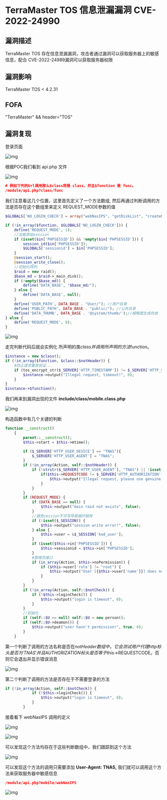 # TerraMaster TOS 信息泄漏漏洞 CVE-2022-24990

## 漏洞描述

TerraMaster TOS 存在信息泄漏漏洞，攻击者通过漏洞可以获取服务器上的敏感信息，配合 CVE-2022-24989漏洞可以获取服务器权限

## 漏洞影响

<a-checkbox checked>TerraMaster TOS < 4.2.31 </a-checkbox></br>

## FOFA

<a-checkbox checked>"TerraMaster" && header="TOS"</a-checkbox></br>

## 漏洞复现

登录页面

![img](../../../.vuepress/public/img/1647617923369-02e2a7e7-7705-4e12-a021-49ca44300125.png)

根据POC我们看到 api.php 文件

![img](../../../.vuepress/public/img/1647660069962-c0778e37-f3a7-42fd-ba87-ddedec117e1f.png)

```json
# 例如下列的Url调用那么$class将是 class，并且$function 是 func。
/module/api.php?class/func
```

我们注意看这几个位置，这里首先定义了一个方法数组, 然后再通过判断调用的方法是否存在这个数组里来定义 REQUEST_MODE参数的值

```php
$GLOBALS['NO_LOGIN_CHECK'] = array("webNasIPS", "getDiskList", "createRaid", "getInstallStat", "getIsConfigAdmin", "setAdminConfig", "isConnected");

if (!in_array($function, $GLOBALS['NO_LOGIN_CHECK'])) {
    define('REQUEST_MODE', 1);
    //加载原始session
    if (isset($in['PHPSESSID']) && !empty($in['PHPSESSID'])) {
        session_id($in['PHPSESSID']);
        $GLOBALS['sessionid'] = $in['PHPSESSID'];
    }
    @session_start();
    @session_write_close();
    //初始化阵列
    $raid = new raid();
    $base_md = $raid->_main_disk();
    if (!empty($base_md)) {
        define('DATA_BASE', "$base_md/");
    } else {
        define('DATA_BASE', null);
    }
    define('USER_PATH', DATA_BASE . "User/"); //用户目录
    define('PUBLIC_PATH', DATA_BASE . "public/"); //公共目录
    define('DATA_THUMB', DATA_BASE . '@system/thumb/');//缩略图生成存放
} else {
    define('REQUEST_MODE', 0);
}
```

![img](../../../.vuepress/public/img/1647660289906-a2062c4c-c0b6-49ba-855c-3f1f62b3d345.png)

走完判断代码后就会实例化 所声明的类$class并调用所声明的方法$function。

```php
$instance = new $class();
if (!in_array($function, $class::$notHeader)) {
    #防止请求重放验证...
    if (tos_encrypt_str($_SERVER['HTTP_TIMESTAMP']) != $_SERVER['HTTP_SIGNATURE'] || $_SERVER['REQUEST_TIME'] - $_SERVER['HTTP_TIMESTAMP'] > 300) {
        $instance->output("Illegal request, timeout!", 0);
    }
}
$instance->$function();
```

我们再来到漏洞出现的文件 **include/class/mobile.class.php**

![img](../../../.vuepress/public/img/1647660600954-6bed3197-1326-4529-ae01-27210c2056c5.png)

构造函数中有几个关键的判断

```php
function __construct()
    {
        parent::__construct();
        $this->start = $this->mtime();

        if ($_SERVER['HTTP_USER_DEVICE'] == "TNAS"){
            $_SERVER['HTTP_USER_AGENT'] = "TNAS";
        }
        if (!in_array(Action, self::$notHeader)) {
            if (!strstr($_SERVER['HTTP_USER_AGENT'], "TNAS") || !isset($_SERVER['HTTP_AUTHORIZATION'])) {
                if($this->REQUESTCODE != $_SERVER['HTTP_AUTHORIZATION'] && hash("sha256", $this->REQUESTCODE) != $_SERVER['HTTP_AUTHORIZATION']) {
                    $this->output("Illegal request, please use genuine software!", false);
                }
            }
        }
        if (REQUEST_MODE) {
            if (DATA_BASE == null) {
                $this->output("main raid not exists", false);
            }
            //避免session不可写导致循环跳转
            if (!isset($_SESSION)) {
                $this->output("session write error!", false);
            } else {
                $this->user = &$_SESSION['kod_user'];
            }
            if (isset($this->in['PHPSESSID'])) {
                $this->sessionid = $this->in['PHPSESSID'];
            }
            #管理员接口
            if (in_array(Action, $this->noPermission)) {
                if ($this->user['role'] != "root") {
                    $this->output("User [{$this->user['name']}] does not have permission!", false);
                }
            }
        }
        if (!in_array(Action, self::$notCheck)) {
            if (!$this->loginCheck()) {
                $this->output("login is timeout", 0);
            }
        }
        //初始化
        if (self::$U == null) self::$U = new person();
        if (self::$U->deamon()) {
            $this->output("user hasn't permission!", true, 0);
        }
    }
```

第一个判断了调用的方法名称是否在$notHeader数组中，它会测试用户代理 http 标头是否为 'TNAS' 并且 AUTHORIZATION 标头是否等于$this->REQUESTCODE。否则它会退出并显示错误消息

![img](../../../.vuepress/public/img/1647661847498-e8fa39ee-6f76-4140-80f0-ebaaea125268.png)

第二个判断了调用的方法是否存在于不需要登录的方法

```php
if (!in_array(Action, self::$notCheck)) {
            if (!$this->loginCheck()) {
                $this->output("login is timeout", 0);
            }
        }
```

接着看下 webNasIPS 调用的定义

![img](../../../.vuepress/public/img/1647662028404-2930884b-c438-47d1-91e7-db49d4bd4907.png)

![img](../../../.vuepress/public/img/1647662045581-6ec76778-6fad-4f8f-b483-aaff048c6bf4.png)

可以发现这个方法均存在于这些判断数组中，我们跟踪到这个方法

![img](../../../.vuepress/public/img/1647662176037-411fb086-8d0f-4aee-a36b-88f15d7dd19b.png)

可以发现这个方法的调用只需要添加 **User-Agent: TNAS,** 我们就可以调用这个方法来获取服务器中敏感信息

```json
/module/api.php?mobile/webNasIPS
```

![img](../../../.vuepress/public/img/1647618177406-a3bc3132-2c55-425b-a27f-45e0fd1aac3d.png)